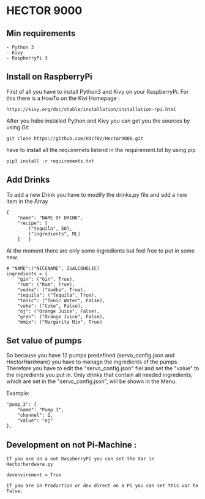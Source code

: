 HECTOR 9000
======================

Min requirements
---

	- Python 3
	- Kivy 
	- RaspberryPi 3

Install on RaspberryPi
----
First of all you have to install Python3 and Kivy on your RaspberryPi. 
For this there  is a HowTo on the Kivi Homepage : 		

	https://kivy.org/doc/stable/installation/installation-rpi.html

After you habe installed Python and Kivy you can get you the sources by using Git

	git clone https://github.com/H3c702/Hector9000.git

have to install all the requiremets listend in the requirement.txt by using pip

	pip3 install -r requirements.txt

Add Drinks
---

To add a new Drink you have to modify the drinks.py file and add a new item in the Array

	{
        "name": "NAME OF DRINK",
        "recipe": [
            ("tequila", 50),
            ("ingredients", ML)
        ]	}

At the moment there are only some ingredients but feel free to put in some new.

	# "NAME":("NICENAME", ISALCOHOLIC)
	ingredients = {
		"gin": ("Gin", True),
		"rum": ("Rum", True),
		"vodka": ("Vodka", True),
		"tequila": ("Tequila", True),
		"tonic": ("Tonic Water", False),
		"coke": ("Coke", False),
		"oj": ("Orange Juice", False),
		"gren": ("Orange Juice", False),
		"mmix": ("Margarita Mix", True)


Set value of pumps
---

So because you have 12 pumps predefined (servo_config.json and HectorHardware) you have to manage the ingredients of the pumps.
Therefore you have to edit the "servo_config.json" fiel and set the "value" to the ingredients you put in. 
Only drinks that contain all needed ingredients, which are set in the "servo_config.json", will be shown in the Menu.

Example:

	"pump_3": {
		"name": "Pump 3",
		"channel": 2,
		"value": "oj"
	},


Development on not Pi-Machine :
--

	If you are on a not RaspberryPi you can set the Var in Hectorhardware.py 

	devenvirement = True

	If you are in Production or dev direct on a Pi you can set this var to False.

